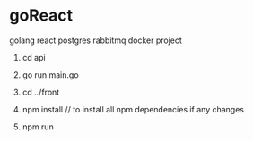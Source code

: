 # goReact
golang react postgres rabbitmq docker project

1. cd api
2. go run main.go

3. cd ../front
4. npm install   // to install all npm dependencies if any changes 
5. npm run
